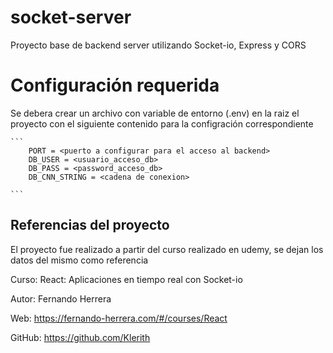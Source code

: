 # socket-server
Proyecto base de backend server utilizando Socket-io, Express y CORS 

# Configuración requerida
Se debera crear un archivo con variable de entorno (.env) en la raiz el proyecto con el siguiente contenido para la configración correspondiente

    ```
        PORT = <puerto a configurar para el acceso al backend>
        DB_USER = <usuario_acceso_db>
        DB_PASS = <password_acceso_db>
        DB_CNN_STRING = <cadena de conexion>

    ```


## Referencias del proyecto
El proyecto fue realizado a partir del curso realizado en udemy, se dejan los datos del mismo como referencia

Curso: React: Aplicaciones en tiempo real con Socket-io

Autor: Fernando Herrera

Web: https://fernando-herrera.com/#/courses/React

GitHub: https://github.com/Klerith
